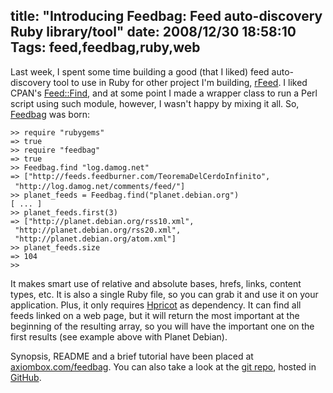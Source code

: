 title: "Introducing Feedbag: Feed auto-discovery Ruby library/tool"
date: 2008/12/30 18:58:10
Tags: feed,feedbag,ruby,web
---
Last week, I spent some time building a good (that I liked) feed auto-discovery tool to use in Ruby for other project I'm building, <a href="http://github.com/damog/rfeed">rFeed</a>. I liked CPAN's <a href="http://search.cpan.org/~btrott/Feed-Find-0.06/lib/Feed/Find.pm">Feed::Find</a>, and at some point I made a wrapper class to run a Perl script using such module, however, I wasn't happy by mixing it all. So, <a href="http://axiombox.com/feedbag">Feedbag</a> was born:
<pre><code>&gt;&gt; require "rubygems"
=&gt; true
&gt;&gt; require "feedbag"
=&gt; true
&gt;&gt; Feedbag.find "log.damog.net"
=&gt; ["http://feeds.feedburner.com/TeoremaDelCerdoInfinito", 
 "http://log.damog.net/comments/feed/"]</code><span class="go">
</span><code>&gt;&gt; planet_feeds = Feedbag.find("planet.debian.org")
[ ... ]
&gt;&gt; planet_feeds.first(3)
=&gt; ["http://planet.debian.org/rss10.xml", 
 "http://planet.debian.org/rss20.xml", 
 "http://planet.debian.org/atom.xml"]
&gt;&gt;</code><code> planet_feeds.size
=&gt; 104
&gt;&gt;</code></pre>
It makes smart use of relative and absolute bases, hrefs, links, content types, etc. It is also a single Ruby file, so you can grab it and use it on your application. Plus, it only requires <a href="https://code.whytheluckystiff.net/hpricot/">Hpricot</a> as dependency. It can find all feeds linked on a web page, but it will return the most important at the beginning of the resulting array, so you will have the important one on the first results (see example above with Planet Debian).

Synopsis, README and a brief tutorial have been placed at <a href="http://axiombox.com/feedbag">axiombox.com/feedbag</a>. You can also take a look at the <a href="http://github.com/damog/feedbag">git repo</a>, hosted in <a href="http://github.com/">GitHub</a>.